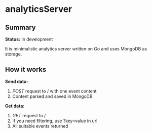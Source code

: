 # analyticsServer

## Summary

**Status:** In development

It is minimalistic analytics server written on Go and uses MongoDB as storage.

## How it works

**Send data:**

1. *POST* request to / with one event content
2. Content parsed and saved in MongoDB

**Get data:**

1. *GET* request to /
2. If you need filtering, use ?key=value in url
3. All suitable events returned